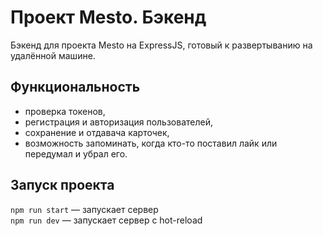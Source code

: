 # Проект Mesto. Бэкенд

Бэкенд для проекта Mesto на ExpressJS, готовый к развертыванию на удалённой машине.

## Функциональность

- проверка токенов, 
- регистрация и авторизация пользователей, 
- сохранение и отдавача карточек,
- возможность запоминать, когда кто-то поставил лайк или передумал и убрал его.
 

## Запуск проекта

`npm run start` — запускает сервер   
`npm run dev` — запускает сервер с hot-reload
